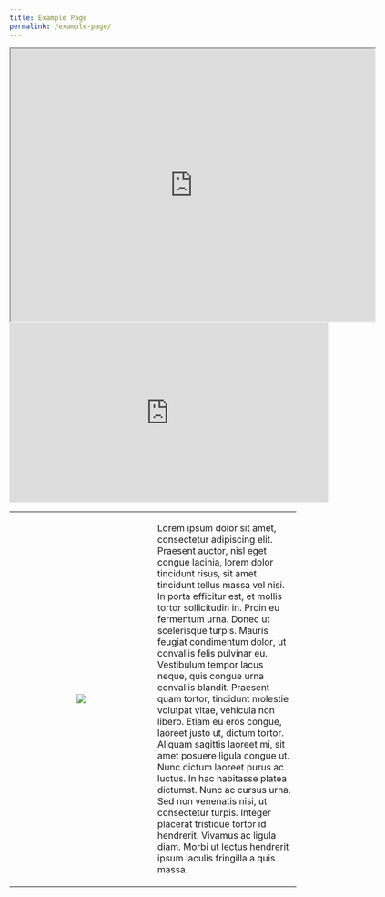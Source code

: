 ```yaml
---
title: Example Page
permalink: /example-page/
---
```

<iframe height="480" width="640" src="https://www.google.com/maps/d/u/0/embed?mid=14hsgHjAUWx0JlPpawtEjUn3zGaWoG6c&amp;ehbc=2E312F"></iframe>

<iframe allowfullscreen="" allow="accelerometer; autoplay; clipboard-write; encrypted-media; gyroscope; picture-in-picture; web-share" frameborder="0" title="YouTube video player" src="https://www.youtube.com/embed/fk_g7VSnOoM" height="315" width="560"></iframe>



<table width="100%">
<tbody><tr>
<td style="text-align:center" width="50%">
<img src="https://www.adorama.com/alc/wp-content/uploads/2021/05/bird-wings-flying-feature.gif"></td>
	<td style="text-align:left" width="auto">  

Lorem ipsum dolor sit amet, consectetur adipiscing elit. Praesent auctor, nisl eget congue lacinia, lorem dolor tincidunt risus, sit amet tincidunt tellus massa vel nisi. In porta efficitur est, et mollis tortor sollicitudin in. Proin eu fermentum urna. Donec ut scelerisque turpis. Mauris feugiat condimentum dolor, ut convallis felis pulvinar eu. Vestibulum tempor lacus neque, quis congue urna convallis blandit. Praesent quam tortor, tincidunt molestie volutpat vitae, vehicula non libero. Etiam eu eros congue, laoreet justo ut, dictum tortor. Aliquam sagittis laoreet mi, sit amet posuere ligula congue ut. Nunc dictum laoreet purus ac luctus. In hac habitasse platea dictumst. Nunc ac cursus urna. Sed non venenatis nisi, ut consectetur turpis. Integer placerat tristique tortor id hendrerit. Vivamus ac ligula diam. Morbi ut lectus hendrerit ipsum iaculis fringilla a quis massa.</td></tr></tbody></table>